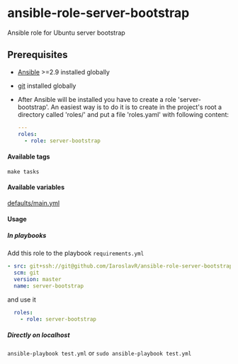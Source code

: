 # ansible-role-server-bootstrap
Ansible role for Ubuntu server bootstrap

## Prerequisites
- [Ansible][ans] >=2.9 installed globally
- [git][git] installed globally

- After Ansible will be installed you have to create a role 'server-bootstrap'.
  An easiest way is to do it is to create in the project's root a directory called 'roles/'
  and put a file 'roles.yaml' with following content:
  ```yaml
  ---
  roles:
    - role: server-bootstrap
  ```

#### Available tags
`make tasks`

#### Available variables
[defaults/main.yml](defaults/main.yml)

#### Usage
##### In playbooks
Add this role to the playbook `requirements.yml`
```yaml
- src: git+ssh://git@github.com/IaroslavR/ansible-role-server-bootstrap.git
  scm: git
  version: master
  name: server-bootstrap
```
and use it
```yaml
  roles:
    - role: server-bootstrap
```
##### Directly on localhost
`ansible-playbook test.yml`
or
`sudo ansible-playbook test.yml`

[ans]: https://docs.ansible.com/ansible/latest/installation_guide/intro_installation.html#installing-ansible-on-ubuntu
[git]: https://git-scm.com/download/linux
